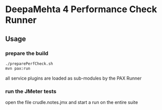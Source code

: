 # DeepaMehta 4 Performance Check Runner

## Usage

### prepare the build

```sh
./preparePerfCheck.sh
mvn pax:run
```

all service plugins are loaded as sub-modules by the PAX Runner

### run the JMeter tests

open the file crudle.notes.jmx and start a run on the entire suite

